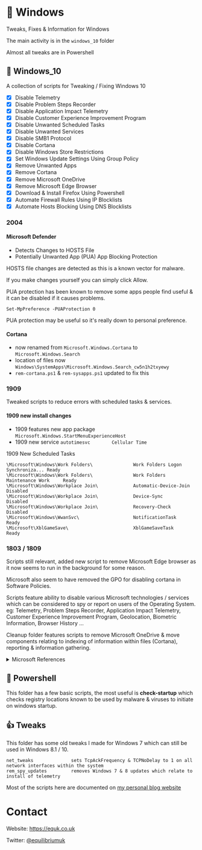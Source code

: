 # 💎 Windows

Tweaks, Fixes & Information for Windows

The main activity is in the `windows_10` folder

Almost all tweaks are in Powershell

## 🍭 Windows_10

A collection of scripts for Tweaking / Fixing Windows 10

- [x] Disable Telemetry
- [x] Disable Problem Steps Recorder
- [x] Disable Application Impact Telemetry
- [x] Disable Customer Experience Improvement Program
- [x] Disable Unwanted Scheduled Tasks
- [x] Disable Unwanted Services
- [x] Disable SMB1 Protocol
- [x] Disable Cortana
- [x] Disable Windows Store Restrictions
- [x] Set Windows Update Settings Using Group Policy
- [x] Remove Unwanted Apps
- [x] Remove Cortana
- [x] Remove Microsoft OneDrive
- [x] Remove Microsoft Edge Browser
- [x] Download & Install Firefox Using Powershell
- [x] Automate Firewall Rules Using IP Blocklists
- [x] Automate Hosts Blocking Using DNS Blocklists

### 2004

#### Microsoft Defender

- Detects Changes to HOSTS File
- Potentially Unwanted App (PUA) App Blocking Protection

HOSTS file changes are detected as this is a known vector for malware.

If you make changes yourself you can simply click Allow.

PUA protection has been known to remove some apps people find useful & it can be disabled if it causes problems.

```
Set-MpPreference -PUAProtection 0
```

PUA protection may be useful so it's really down to personal preference.

#### Cortana

- now renamed from `Microsoft.Windows.Cortana` to `Microsoft.Windows.Search`
- location of files now `Windows\SystemApps\Microsoft.Windows.Search_cw5n1h2txyewy`
- `rem-cortana.ps1` & `rem-sysapps.ps1` updated to fix this

### 1909

Tweaked scripts to reduce errors with scheduled tasks & services.

#### 1909 new install changes

- 1909 features new app package `Microsoft.Windows.StartMenuExperienceHost`
- 1909 new service `autotimesvc        Cellular Time`

1909 New Scheduled Tasks

    \Microsoft\Windows\Work Folders\               Work Folders Logon Synchroniza... Ready
    \Microsoft\Windows\Work Folders\               Work Folders Maintenance Work     Ready
    \Microsoft\Windows\Workplace Join\             Automatic-Device-Join             Disabled
    \Microsoft\Windows\Workplace Join\             Device-Sync                       Disabled
    \Microsoft\Windows\Workplace Join\             Recovery-Check                    Disabled
    \Microsoft\Windows\WwanSvc\                    NotificationTask                  Ready
    \Microsoft\XblGameSave\                        XblGameSaveTask                   Ready

### 1803 / 1809

Scripts still relevant, added new script to remove Microsoft Edge browser as it now seems to run in the background for some reason.

Microsoft also seem to have removed the GPO for disabling cortana in Software Policies.

Scripts feature ability to disable various Microsoft technologies / services which can be considered to spy or report on users of the Operating System. eg: Telemetry, Problem Steps Recorder, Application Impact Telemetry, Customer Experience Improvement Program, Geolocation, Biometric Information, Browser History ...

Cleanup folder features scripts to remove Microsoft OneDrive & move components relating to indexing of information within files (Cortana), reporting & information gathering.

<details><summary>Microsoft References</summary>
<a href="https://technet.microsoft.com/en-us/itpro/windows/manage/configure-windows-telemetry-in-your-organization">Configure Windows telemetry in your organization</a>

<a href="https://technet.microsoft.com/en-us/itpro/windows/manage/manage-connections-from-windows-operating-system-components-to-microsoft-services#bkmk-priv-feedback">Manage connections from Windows operating system components to Microsoft services</a></details>

## 🐚 Powershell

This folder has a few basic scripts, the most useful is **check-startup** which checks registry locations known to be used by malware & viruses to initiate on windows startup.

## 👍 Tweaks

This folder has some old tweaks I made for Windows 7 which can still be used in Windows 8.1 / 10.

```
net_tweaks              sets TcpAckFrequency & TCPNoDelay to 1 on all network interfaces within the system
rem_spy_updates         removes Windows 7 & 8 updates which relate to install of telemetry
```

Most of the scripts here are documented on [my personal blog website](https://equk.co.uk/)

# Contact

Website: https://equk.co.uk

Twitter: [@equilibriumuk](https://twitter.com/equilibriumuk)
